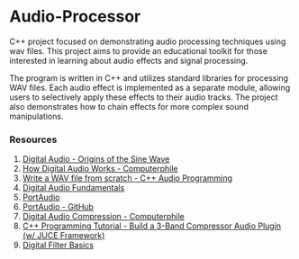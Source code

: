# Audio-Processor
C++ project focused on demonstrating audio processing techniques using wav files. This project aims to provide an educational toolkit for those interested in learning about audio effects and signal processing.

The program is written in C++ and utilizes standard libraries for processing WAV files. Each audio effect is implemented as a separate module, allowing users to selectively apply these effects to their audio tracks. The project also demonstrates how to chain effects for more complex sound manipulations.

### Resources
1. [Digital Audio - Origins of the Sine Wave](https://youtube.com/playlist?list=PLbqhA-NKGP6DxFIF7K5AhBY9kawUOOM0H&si=tKwqCRdj-pGneLOQ)
2. [How Digital Audio Works - Computerphile](https://www.youtube.com/watch?v=1RIA9U5oXro&t=231s&ab_channel=Computerphile)
3. [Write a WAV file from scratch - C++ Audio Programming](https://www.youtube.com/watch?v=qqjvB_VxMRM&t=38s&ab_channel=AkashMurthy)
4. [Digital Audio Fundamentals](https://youtube.com/playlist?list=PLbqhA-NKGP6B6V_AiS-jbvSzdd7nbwwCw&si=62h4d2wjonTB3dEj)
5. [PortAudio](https://www.portaudio.com/docs/v19-doxydocs/portaudio_8h_source.html)
6. [PortAudio - GitHub](https://github.com/PortAudio/portaudio)
7. [Digital Audio Compression - Computerphile](https://www.youtube.com/watch?v=KGZ0een8vSE&ab_channel=Computerphile)
8. [C++ Programming Tutorial - Build a 3-Band Compressor Audio Plugin (w/ JUCE Framework)](https://www.youtube.com/watch?v=Mo0Oco3Vimo&t=79s&ab_channel=freeCodeCamp.org)
9. [Digital Filter Basics](https://youtube.com/playlist?list=PLbqhA-NKGP6Afr_KbPUuy_yIBpPR4jzWo&si=wf9LFl6y_iOtUERS)
